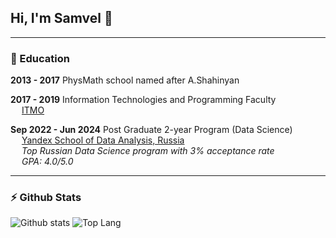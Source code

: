 ## Hi, I'm Samvel 👋

---

<!--
**whoiam1101/whoiam1101** is a ✨ _special_ ✨ repository because its `README.md` (this file) appears on your GitHub profile.

Here are some ideas to get you started:

- 🔭 I’m currently working on ...
- 🌱 I’m currently learning ...
- 👯 I’m looking to collaborate on ...
- 🤔 I’m looking for help with ...
- 💬 Ask me about ...
- 📫 How to reach me: ...
- 😄 Pronouns: ...
- ⚡ Fun fact: ...
-->

### 🌱 Education
**2013 - 2017**  PhysMath school named after A.Shahinyan

**2017 - 2019** Information Technologies and Programming Faculty  
&emsp; [ITMO](en.itmo.ru)

**Sep 2022 - Jun 2024**  Post Graduate 2-year Program (Data Science)  
&emsp; [Yandex School of Data Analysis, Russia](https://dataschool.yandex.com/)  
&emsp; *Top Russian Data Science program with 3% acceptance rate*  
&emsp; *GPA: 4.0/5.0*  

---

### ⚡ Github Stats

![Github stats](https://github-readme-stats.vercel.app/api?username=whoiam1101&show_icons=true&count_private=true&line_height=24&hide=issues&custom_title=Contribution%20Stats)
![Top Lang](https://github-readme-stats.vercel.app/api/top-langs/?username=whoiam1101&layout=compact&count_private=true&hide=Jupyter%20Notebook)
